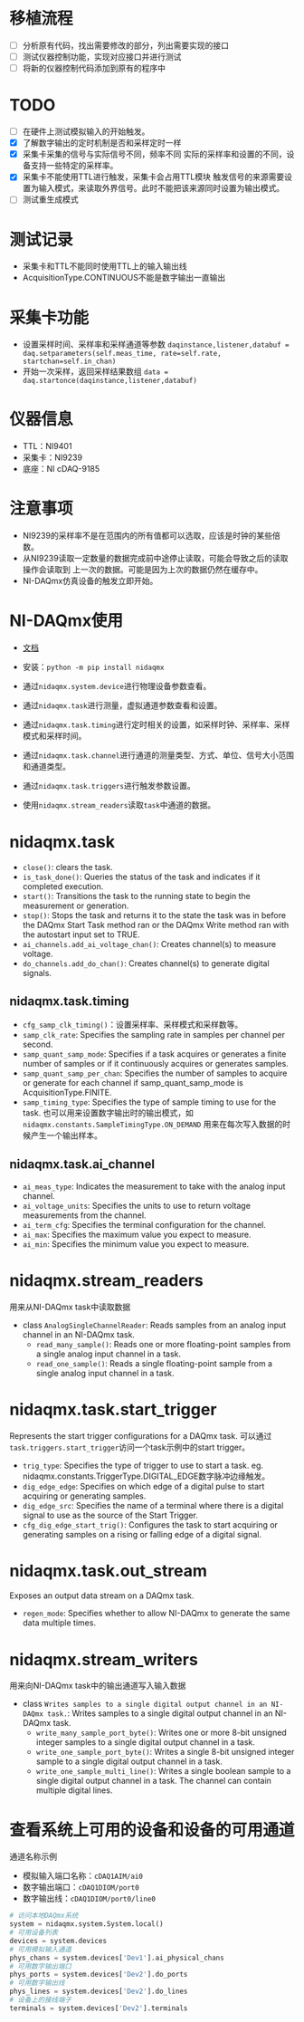 # 移植流程
- [ ] 分析原有代码，找出需要修改的部分，列出需要实现的接口
- [ ] 测试仪器控制功能，实现对应接口并进行测试
- [ ] 将新的仪器控制代码添加到原有的程序中

# TODO
- [ ] 在硬件上测试模拟输入的开始触发。
- [x] 了解数字输出的定时机制是否和采样定时一样
- [x] 采集卡采集的信号与实际信号不同，频率不同
      实际的采样率和设置的不同，设备支持一些特定的采样率。
- [x] 采集卡不能使用TTL进行触发，采集卡会占用TTL模块
      触发信号的来源需要设置为输入模式，来读取外界信号。此时不能把该来源同时设置为输出模式。
- [ ] 测试重生成模式

# 测试记录
- 采集卡和TTL不能同时使用TTL上的输入输出线
- AcquisitionType.CONTINUOUS不能是数字输出一直输出

# 采集卡功能
- 设置采样时间、采样率和采样通道等参数
  `daqinstance,listener,databuf = daq.setparameters(self.meas_time, rate=self.rate, startchan=self.in_chan)`
- 开始一次采样，返回采样结果数组
  `data = daq.startonce(daqinstance,listener,databuf)`

# 仪器信息
- TTL：NI9401
- 采集卡：NI9239
- 底座：NI cDAQ-9185

# 注意事项
- NI9239的采样率不是在范围内的所有值都可以选取，应该是时钟的某些倍数。
- 从NI9239读取一定数量的数据完成前中途停止读取，可能会导致之后的读取操作会读取到
  上一次的数据。可能是因为上次的数据仍然在缓存中。
- NI-DAQmx仿真设备的触发立即开始。

# NI-DAQmx使用
- [文档](https://nidaqmx-python.readthedocs.io)
- 安装：`python -m pip install nidaqmx`

- 通过`nidaqmx.system.device`进行物理设备参数查看。
- 通过`nidaqmx.task`进行测量，虚拟通道参数查看和设置。
- 通过`nidaqmx.task.timing`进行定时相关的设置，如采样时钟、采样率、采样模式和采样时间。
- 通过`nidaqmx.task.channel`进行通道的测量类型、方式、单位、信号大小范围和通道类型。
- 通过`nidaqmx.task.triggers`进行触发参数设置。
- 使用`nidaqmx.stream_readers`读取`task`中通道的数据。

# nidaqmx.task
- `close()`: clears the task.
- `is_task_done()`: Queries the status of the task and indicates if it completed execution.
- `start()`: Transitions the task to the running state to begin the measurement or generation.
- `stop()`: Stops the task and returns it to the state the task was in before the DAQmx Start Task method ran or the DAQmx Write method ran with the autostart input set to TRUE.
- `ai_channels.add_ai_voltage_chan()`: Creates channel(s) to measure voltage.
- `do_channels.add_do_chan()`: Creates channel(s) to generate digital signals.

## nidaqmx.task.timing
- `cfg_samp_clk_timing()`：设置采样率、采样模式和采样数等。
- `samp_clk_rate`: Specifies the sampling rate in samples per channel per second. 
- `samp_quant_samp_mode`: Specifies if a task acquires or generates a finite number of samples or if it continuously acquires or generates samples.
- `samp_quant_samp_per_chan`: Specifies the number of samples to acquire or generate for each channel if samp_quant_samp_mode is AcquisitionType.FINITE. 
- `samp_timing_type`: Specifies the type of sample timing to use for the task.
  也可以用来设置数字输出时的输出模式，如`nidaqmx.constants.SampleTimingType.ON_DEMAND`
  用来在每次写入数据的时候产生一个输出样本。

## nidaqmx.task.ai_channel
- `ai_meas_type`: Indicates the measurement to take with the analog input channel.
- `ai_voltage_units`: Specifies the units to use to return voltage measurements from the channel.
- `ai_term_cfg`: Specifies the terminal configuration for the channel.
- `ai_max`: Specifies the maximum value you expect to measure.
- `ai_min`: Specifies the minimum value you expect to measure.

# nidaqmx.stream_readers
用来从NI-DAQmx task中读取数据
- class `AnalogSingleChannelReader`: Reads samples from an analog input channel in an NI-DAQmx task.
  - `read_many_sample()`: Reads one or more floating-point samples from a single analog input channel in a task.
  - `read_one_sample()`: Reads a single floating-point sample from a single analog input channel in a task.
  
# nidaqmx.task.start_trigger
Represents the start trigger configurations for a DAQmx task.
可以通过`task.triggers.start_trigger`访问一个task示例中的start trigger。
- `trig_type`: Specifies the type of trigger to use to start a task. eg. 
  nidaqmx.constants.TriggerType.DIGITAL_EDGE数字脉冲边缘触发。
- `dig_edge_edge`: Specifies on which edge of a digital pulse to start acquiring or generating samples.
- `dig_edge_src`: Specifies the name of a terminal where there is a digital signal to use as the source of the Start Trigger.
- `cfg_dig_edge_start_trig()`: Configures the task to start acquiring or generating samples on a rising or falling edge of a digital signal.

# nidaqmx.task.out_stream
Exposes an output data stream on a DAQmx task.
- `regen_mode`: Specifies whether to allow NI-DAQmx to generate the same data multiple times.

# nidaqmx.stream_writers
用来向NI-DAQmx task中的输出通道写入输入数据
- class `Writes samples to a single digital output channel in an NI-DAQmx task.`: Writes samples to a single digital output channel in an NI-DAQmx task.
  - `write_many_sample_port_byte()`: Writes one or more 8-bit unsigned integer samples to a single digital output channel in a task.
  - `write_one_sample_port_byte()`: Writes a single 8-bit unsigned integer sample to a single digital output channel in a task.
  - `write_one_sample_multi_line()`: Writes a single boolean sample to a single digital output channel in a task. The channel can contain multiple digital lines.

# 查看系统上可用的设备和设备的可用通道
通道名称示例
- 模拟输入端口名称：`cDAQ1AIM/ai0`
- 数字输出端口：`cDAQ1DIOM/port0`
- 数字输出线：`cDAQ1DIOM/port0/line0`

```python
# 访问本地DAQmx系统
system = nidaqmx.system.System.local()
# 可用设备列表
devices = system.devices
# 可用模拟输入通道
phys_chans = system.devices['Dev1'].ai_physical_chans
# 可用数字输出端口
phys_ports = system.devices['Dev2'].do_ports
# 可用数字输出线
phys_lines = system.devices['Dev2'].do_lines
# 设备上的接线端子
terminals = system.devices['Dev2'].terminals
```
